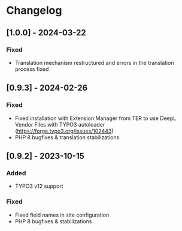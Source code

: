 # Changelog

## [1.0.0] - 2024-03-22

### Fixed
- Translation mechanism restructured and errors in the translation process fixed

## [0.9.3] - 2024-02-26
 
### Fixed
- Fixed installation with Extension Manager from TER to use DeepL Vendor Files with TYPO3 autoloader (https://forge.typo3.org/issues/102443)
- PHP 8 bugfixes & translation stabilizations
 
## [0.9.2] - 2023-10-15
 
### Added
- TYPO3 v12 support
 
### Fixed
- Fixed field names in site configuration
- PHP 8 bugfixes & stabilizations